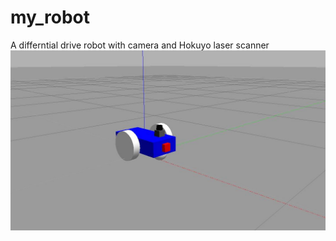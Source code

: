 # my_robot

A differntial drive robot with camera and Hokuyo laser scanner
![](default_gzclient_camera(1)-2020-12-20T04_15_16.236428.jpg)
